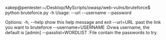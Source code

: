 xakep@pentester:~/Desktop/MyScripts/owasp/web-vulns/bruteforce$ python bruteforce.py -h
Usage: 
--url <the link of the bruteforces page>
--username <Dvwa username>
--password <wordlist to bruteforce>

Options:
  -h, --help           show this help message and exit
  --url=URL            :past the link you want to bruteforce
  --username=USERNAME  :Dvwa username, the default is [admin]
  --passlist=WORDLIST  :File contain the passwords to try.

